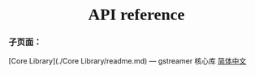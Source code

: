 # <div align=center><font face="黑体" size=6>API reference</font></div>

### 子页面：

[Core Library](./Core Library/readme.md) — gstreamer 核心库
[简体中文](./README_cn.md)


